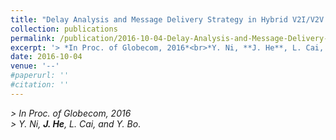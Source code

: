 ```yaml
---
title: "Delay Analysis and Message Delivery Strategy in Hybrid V2I/V2V Networks"
collection: publications
permalink: /publication/2016-10-04-Delay-Analysis-and-Message-Delivery-Strategy/
excerpt: '> *In Proc. of Globecom, 2016*<br>*Y. Ni, **J. He**, L. Cai, and Y. Bo*.'
date: 2016-10-04
venue: '--'
#paperurl: ''
#citation: ''
---
```

*> In Proc. of Globecom, 2016*  
*> Y. Ni, **J. He**, L. Cai, and Y. Bo*.